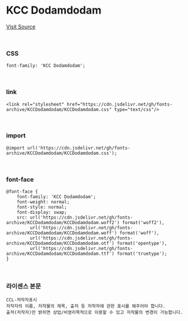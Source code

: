 # KCC Dodamdodam

[Visit Source](https://gongu.copyright.or.kr/gongu/wrt/wrt/view.do?wrtSn=13209184&menuNo=200023)

&nbsp;

### CSS

```
font-family: 'KCC Dodamdodam';
```

&nbsp;

### link

```
<link rel="stylesheet" href="https://cdn.jsdelivr.net/gh/fonts-archive/KCCDodamdodam/KCCDodamdodam.css" type="text/css"/>
```

&nbsp;

### import

```
@import url('https://cdn.jsdelivr.net/gh/fonts-archive/KCCDodamdodam/KCCDodamdodam.css');
```

&nbsp;

### font-face

```
@font-face {
    font-family: 'KCC Dodamdodam';
    font-weight: normal;
    font-style: normal;
    font-display: swap;
    src: url('https://cdn.jsdelivr.net/gh/fonts-archive/KCCDodamdodam/KCCDodamdodam.woff2') format('woff2'),
         url('https://cdn.jsdelivr.net/gh/fonts-archive/KCCDodamdodam/KCCDodamdodam.woff') format('woff'),
         url('https://cdn.jsdelivr.net/gh/fonts-archive/KCCDodamdodam/KCCDodamdodam.otf') format('opentype'),
         url('https://cdn.jsdelivr.net/gh/fonts-archive/KCCDodamdodam/KCCDodamdodam.ttf') format('truetype');
}
```

&nbsp;

### 라이센스 본문

```
CCL-저작자표시 
저작자의 이름, 저작물의 제목, 출처 등 저작자에 관한 표시를 해주어야 합니다. 
출처(저작자)만 밝히면 상업/비영리목적으로 이용할 수 있고 저작물의 변경이 가능합니다.
```
